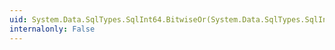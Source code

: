 ```yaml
---
uid: System.Data.SqlTypes.SqlInt64.BitwiseOr(System.Data.SqlTypes.SqlInt64,System.Data.SqlTypes.SqlInt64)
internalonly: False
---
```

